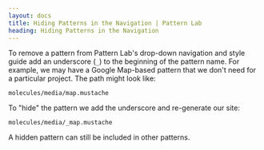 ```yaml
---
layout: docs
title: Hiding Patterns in the Navigation | Pattern Lab
heading: Hiding Patterns in the Navigation
---
```


To remove a pattern from Pattern Lab's drop-down navigation and style guide add an underscore (`_`) to the beginning of the pattern name. For example, we may have a Google Map-based pattern that we don't need for a particular project. The path might look like:

    molecules/media/map.mustache

To "hide" the pattern we add the underscore and re-generate our site:

    molecules/media/_map.mustache

A hidden pattern can still be included in other patterns.
